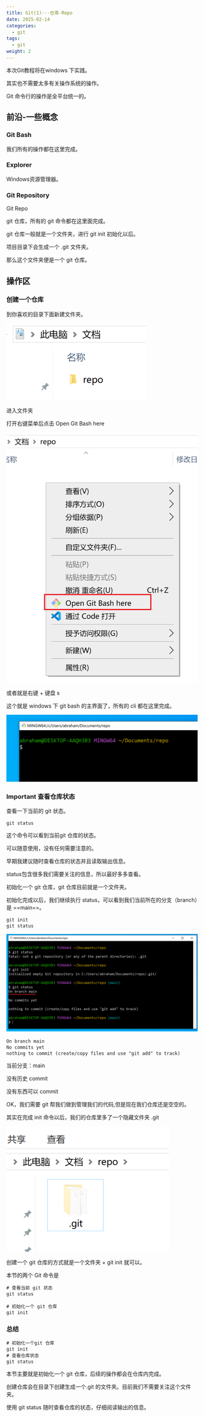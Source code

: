 ```yaml
---
title: Git(1)---仓库-Repo
date: 2025-02-14
categories:
  - git
tags:
  - git
weight: 2
---
```

本次Git教程将在windows 下实践。

其实也不需要太多有关操作系统的操作。

Git 命令行的操作是全平台统一的。

## 前沿-一些概念
### Git Bash

我们所有的操作都在这里完成。

### Explorer
Windows资源管理器。

### Git Repository

Git Repo

git 仓库，所有的 git 命令都在这里面完成。

git 仓库一般就是一个文件夹，进行 git init 初始化以后。

项目目录下会生成一个 .git 文件夹。

那么这个文件夹便是一个 git 仓库。

## 操作区

### 创建一个仓库

到你喜欢的目录下面新建文件夹。

![](https://raw.githubusercontent.com/InsHomePgup/pic_go_img/main/blog/20250216213139449.png)

进入文件夹

打开右键菜单后点击 Open Git Bash here

![](https://raw.githubusercontent.com/InsHomePgup/pic_go_img/main/blog/20250216221044191.png)

或者就是右键 + 键盘 s

这个就是 windows 下 git bash 的主界面了，所有的 cli 都在这里完成。

![](https://raw.githubusercontent.com/InsHomePgup/pic_go_img/main/blog/20250216221118051.png)

### Important 查看仓库状态

查看一下当前的 git 状态。

``` shell
git status
```

这个命令可以看到当前git 仓库的状态。

可以随意使用，没有任何需要注意的。

早期我建议随时查看仓库的状态并且读取输出信息。

status包含很多我们需要关注的信息，所以最好多多查看。

初始化一个 git 仓库，git 仓库目前就是一个文件夹。

初始化完成以后，我们继续执行 status，可以看到我们当前所在的分支（branch）是 ==main==。

``` shell
git init
git status
```


![|601x305](https://raw.githubusercontent.com/InsHomePgup/pic_go_img/main/blog/20250216221517074.png)

```
On branch main
No commits yet
nothing to commit (create/copy files and use "git add" to track)
```

当前分支：main

没有历史 commit

没有东西可以 commit

OK，我们需要 git 帮我们做到管理我们的代码,但是现在我们仓库还是空空的。

其实在完成 init 命令以后，我们的仓库里多了一个隐藏文件夹 .git



![](https://raw.githubusercontent.com/InsHomePgup/pic_go_img/main/blog/20250216223221041.png)





创建一个 git 仓库的方式就是一个文件夹 + git init 就可以。

本节的两个 Git 命令是

``` shell
# 查看当前 git 状态
git status

# 初始化一个 git 仓库
git init
```

### 总结

```
# 初始化一个git 仓库
git init
# 查看仓库状态
git status
```

本节主要就是初始化一个 git 仓库，后续的操作都会在仓库内完成。

创建仓库会在目录下创建生成一个.git 的文件夹。目前我们不需要关注这个文件夹。

使用 git status 随时查看仓库的状态，仔细阅读输出的信息。